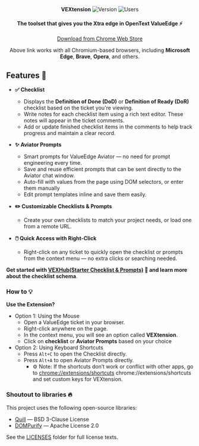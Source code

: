 <div align="center">
   <div align="center" style="text-align: center;">
  <b>VEXtension</b> 
  <span>
    <img alt="Version" src="https://img.shields.io/chrome-web-store/v/aeiiagpokicaeifancpnndjanamdmmdn?style=flat-square&label=latest&labelColor=white&color=white&link=https%3A%2F%2Fchromewebstore.google.com%2Fdetail%2Fve-checklist%2Fcmhpdpnhemnhkpbahmocdmjdfpddinka%2Freviews"/>
   <img alt="Users" src="https://img.shields.io/chrome-web-store/users/aeiiagpokicaeifancpnndjanamdmmdn?style=flat-square&label=users&labelColor=white&color=white"/>
  </span>
</div>
   <h4>The toolset that gives you the Xtra edge in OpenText ValueEdge ⚡ </h4>
<div style="text-align: center;">
  <a href="https://chromewebstore.google.com/detail/ve-checklist/aeiiagpokicaeifancpnndjanamdmmdn/reviews" target="_blank" rel="noopener noreferrer">
    Download from Chrome Web Store
  </a>
</div>

<p style="text-align: center;">
  Above link works with all Chromium-based browsers, including <b>Microsoft Edge</b>, <b>Brave</b>, <b>Opera</b>, and others.
</p>
</div>


## Features 🌟

- **✅ Checklist**  
    - Displays the **Definition of Done (DoD)** or **Definition of Ready (DoR)** checklist based on the ticket you're viewing.
    - Write notes for each checklist item using a rich text editor. These notes will appear in the ticket comments.
    - Add or update finished checklist items in the comments to help track progress and maintain a clear record.

- **✨ Aviator Prompts**  
  - Smart prompts for ValueEdge Aviator — no need for prompt engineering every time.
  - Save and reuse efficient prompts that can be sent directly to the Aviator chat window.
  - Auto-fill with values from the page using DOM selectors, or enter them manually
  - Edit prompt templates inline and save them easily.

- **✏️ Customizable Checklists & Prompts**  
    - Create your own checklists to match your project needs, or load one from a remote URL.

- **🖱️ Quick Access with Right-Click**  
    - Right-click on any ticket to quickly open the checklist or prompts from the context menu — no extra clicks or searching needed.


**Get started with [VEXHub(Starter Checklist & Prompts)](https://github.com/the-sudheendra/VEXHub) 🚀 and learn more about the checklist schema**.


### How to 💡
**Use the Extension?**
- Option 1: Using the Mouse
   - Open a ValueEdge ticket in your browser.
   - Right-click anywhere on the page.
   - In the context menu, you will see an option called **VEXtension**.
   - Click on **checklist** or **Aviator Prompts** based on your choice
- Option 2: Using Keyboard Shortcuts
   - Press `` Alt+C `` to open the Checklist directly.
   - Press `` Alt+A `` to open Aviator Prompts directly.
      - ⚙️ Note: If the shortcuts don’t work or conflict with other apps, go to [chrome://extensions/shortcuts](chrome://extensions/shortcuts) chrome://extensions/shortcuts and set custom keys for VEXtension.


### Shoutout to libraries 🔥

This project uses the following open-source libraries:

- [Quill](https://quilljs.com) — BSD 3-Clause License
- [DOMPurify](https://github.com/cure53/DOMPurify) — Apache License 2.0

See the [LICENSES](./third_party_licenses) folder for full license texts.


